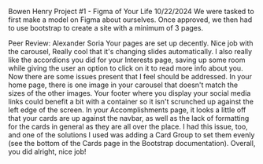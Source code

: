 Bowen Henry
Project #1 - Figma of Your Life
10/22/2024
We were tasked to first make a model on Figma about ourselves. Once approved, we then had to use bootstrap to create a site with a minimum of 3 pages. 

Peer Review: Alexander Soria
Your pages are set up decently. Nice job with the carousel, Really cool that it's changing slides automatically. I also really like the accordions you did for your Interests page, saving up some room while giving the user an option to click on it to read more info about you. 
Now there are some issues present that I feel should be addressed. In your home page, there is one image in your carousel that doesn't match the sizes of the other images. Your footer where you display your social media links could benefit a bit with a container so it isn't scrunched up against the left edge of the screen. In your Accomplishments page, it looks a little off that your cards are up against the navbar, as well as the lack of formatting for the cards in general as they are all over the place. I had this issue, too, and one of the solutions I used was adding a Card Group to set them evenly (see the bottom of the Cards page in the Bootstrap documentation). Overall, you did alright, nice job!

